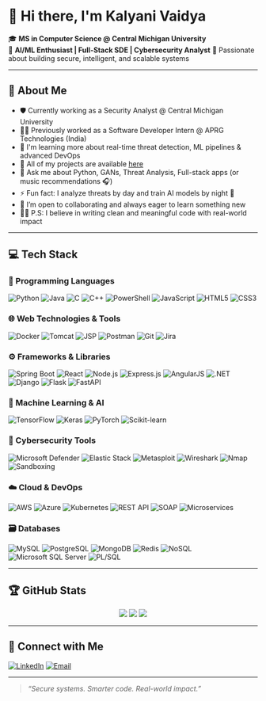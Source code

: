 # 👋 Hi there, I'm Kalyani Vaidya

🎓 **MS in Computer Science @ Central Michigan University**  
🎯 **AI/ML Enthusiast | Full-Stack SDE | Cybersecurity Analyst**
🧠 Passionate about building secure, intelligent, and scalable systems

---

## 🧭 About Me

- 🛡️ Currently working as a Security Analyst @ Central Michigan University
- 👩‍💻 Previously worked as a Software Developer Intern @ APRG Technologies (India)
- 🚀 I'm learning more about real-time threat detection, ML pipelines & advanced DevOps
- 📁 All of my projects are available [here](https://github.com/kalyani-25?tab=repositories)
- 🧠 Ask me about Python, GANs, Threat Analysis, Full-stack apps (or music recommendations 🎧)
- ⚡ Fun fact: I analyze threats by day and train AI models by night 🌙
- 💬 I’m open to collaborating and always eager to learn something new
- 🙋‍♀️ P.S: I believe in writing clean and meaningful code with real-world impact

---

## 💻 Tech Stack

### 🧠 Programming Languages  
![Python](https://img.shields.io/badge/Python-3670A0?style=for-the-badge&logo=python&logoColor=white)
![Java](https://img.shields.io/badge/Java-ED8B00?style=for-the-badge&logo=java&logoColor=white)
![C](https://img.shields.io/badge/C-00599C?style=for-the-badge&logo=c&logoColor=white)
![C++](https://img.shields.io/badge/C++-00599C?style=for-the-badge&logo=c%2B%2B&logoColor=white)
![PowerShell](https://img.shields.io/badge/PowerShell-5391FE?style=for-the-badge&logo=powershell&logoColor=white)
![JavaScript](https://img.shields.io/badge/JavaScript-F7DF1E?style=for-the-badge&logo=javascript&logoColor=black)
![HTML5](https://img.shields.io/badge/HTML5-E34F26?style=for-the-badge&logo=html5&logoColor=white)
![CSS3](https://img.shields.io/badge/CSS3-1572B6?style=for-the-badge&logo=css3&logoColor=white)

### 🌐 Web Technologies & Tools  
![Docker](https://img.shields.io/badge/Docker-2496ED?style=for-the-badge&logo=docker&logoColor=white)
![Tomcat](https://img.shields.io/badge/Apache%20Tomcat-F8DC75?style=for-the-badge&logo=apachetomcat&logoColor=black)
![JSP](https://img.shields.io/badge/JSP-2C2255?style=for-the-badge&logo=java&logoColor=white)
![Postman](https://img.shields.io/badge/Postman-FF6C37?style=for-the-badge&logo=postman&logoColor=white)
![Git](https://img.shields.io/badge/Git-F05032?style=for-the-badge&logo=git&logoColor=white)
![Jira](https://img.shields.io/badge/Jira-0052CC?style=for-the-badge&logo=jira&logoColor=white)

### ⚙️ Frameworks & Libraries  
![Spring Boot](https://img.shields.io/badge/Spring%20Boot-6DB33F?style=for-the-badge&logo=springboot&logoColor=white)
![React](https://img.shields.io/badge/React-20232A?style=for-the-badge&logo=react&logoColor=61DAFB)
![Node.js](https://img.shields.io/badge/Node.js-339933?style=for-the-badge&logo=nodedotjs&logoColor=white)
![Express.js](https://img.shields.io/badge/Express.js-000000?style=for-the-badge&logo=express&logoColor=white)
![AngularJS](https://img.shields.io/badge/AngularJS-E23237?style=for-the-badge&logo=angularjs&logoColor=white)
![.NET](https://img.shields.io/badge/.NET-512BD4?style=for-the-badge&logo=dotnet&logoColor=white)
![Django](https://img.shields.io/badge/Django-092E20?style=for-the-badge&logo=django&logoColor=white)
![Flask](https://img.shields.io/badge/Flask-000000?style=for-the-badge&logo=flask&logoColor=white)
![FastAPI](https://img.shields.io/badge/FastAPI-005571?style=for-the-badge&logo=fastapi)

### 🤖 Machine Learning & AI  
![TensorFlow](https://img.shields.io/badge/TensorFlow-FF6F00?style=for-the-badge&logo=tensorflow&logoColor=white)
![Keras](https://img.shields.io/badge/Keras-D00000?style=for-the-badge&logo=keras&logoColor=white)
![PyTorch](https://img.shields.io/badge/PyTorch-EE4C2C?style=for-the-badge&logo=pytorch&logoColor=white)
![Scikit-learn](https://img.shields.io/badge/scikit--learn-F7931E?style=for-the-badge&logo=scikit-learn&logoColor=white)

### 🔐 Cybersecurity Tools  
![Microsoft Defender](https://img.shields.io/badge/Microsoft%20Defender-0078D7?style=for-the-badge&logo=microsoft&logoColor=white)
![Elastic Stack](https://img.shields.io/badge/Elastic%20Stack-005571?style=for-the-badge&logo=elasticstack&logoColor=white)
![Metasploit](https://img.shields.io/badge/Metasploit-4A90E2?style=for-the-badge)
![Wireshark](https://img.shields.io/badge/Wireshark-1679A7?style=for-the-badge&logo=wireshark&logoColor=white)
![Nmap](https://img.shields.io/badge/Nmap-5586A4?style=for-the-badge)
![Sandboxing](https://img.shields.io/badge/Sandboxing-999999?style=for-the-badge)

### ☁️ Cloud & DevOps  
![AWS](https://img.shields.io/badge/AWS-FF9900?style=for-the-badge&logo=amazonaws&logoColor=white)
![Azure](https://img.shields.io/badge/Azure-0078D4?style=for-the-badge&logo=microsoftazure&logoColor=white)
![Kubernetes](https://img.shields.io/badge/Kubernetes-326CE5?style=for-the-badge&logo=kubernetes&logoColor=white)
![REST API](https://img.shields.io/badge/REST%20API-FF6F00?style=for-the-badge&logo=api&logoColor=white)
![SOAP](https://img.shields.io/badge/SOAP-3A3A3A?style=for-the-badge&logo=soap)
![Microservices](https://img.shields.io/badge/Microservices-20c997?style=for-the-badge)

### 🗃️ Databases  
![MySQL](https://img.shields.io/badge/MySQL-4479A1?style=for-the-badge&logo=mysql&logoColor=white)
![PostgreSQL](https://img.shields.io/badge/PostgreSQL-336791?style=for-the-badge&logo=postgresql&logoColor=white)
![MongoDB](https://img.shields.io/badge/MongoDB-47A248?style=for-the-badge&logo=mongodb&logoColor=white)
![Redis](https://img.shields.io/badge/Redis-DC382D?style=for-the-badge&logo=redis&logoColor=white)
![NoSQL](https://img.shields.io/badge/NoSQL-00599C?style=for-the-badge)
![Microsoft SQL Server](https://img.shields.io/badge/SQL%20Server-CC2927?style=for-the-badge&logo=microsoftsqlserver&logoColor=white)
![PL/SQL](https://img.shields.io/badge/PLSQL-F80000?style=for-the-badge)

---

## 🏆 GitHub Stats

<p align="center">
  <img src="https://github-readme-stats.vercel.app/api?username=kalyani-25&show_icons=true&theme=tokyonight" />
  <img src="https://github-readme-streak-stats.herokuapp.com?user=kalyani-25&theme=tokyonight" />
  <img src="https://github-readme-stats.vercel.app/api/top-langs/?username=kalyani-25&layout=compact&theme=tokyonight" />
</p>

---

## 🔗 Connect with Me

[![LinkedIn](https://img.shields.io/badge/-LinkedIn-0077B5?style=flat-square&logo=linkedin&logoColor=white)](https://www.linkedin.com/in/kalyanivaidya25/)
[![Email](https://img.shields.io/badge/-Email-D14836?style=flat-square&logo=gmail&logoColor=white)](mailto:vaidy1k@cmich.edu)

---

> _“Secure systems. Smarter code. Real-world impact.”_

